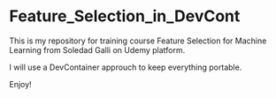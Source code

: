 # Feature_Selection_in_DevCont
This is my repository for training course Feature Selection for Machine Learning
from Soledad Galli on Udemy platform.

I will use a DevContainer approuch to keep everything portable.

Enjoy!
